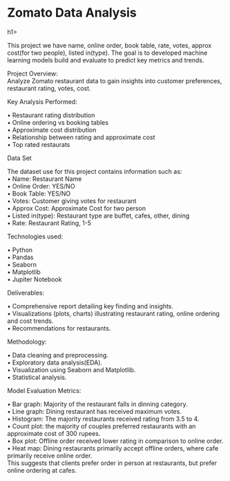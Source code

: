 <h1>Zomato Data Analysis</h1>h1>

This project we have name, online order, book table, rate, votes, approx cost(for two people), listed in(type). 
The goal is to developed machine learning models build and evaluate to predict key metrics and trends. 

Project Overview:<br>
      Analyze Zomato restaurant data to gain insights into customer preferences, restaurant rating, votes, cost.

Key Analysis Performed:<br>

•	Restaurant rating distribution<br>
•	Online ordering vs booking tables<br>
•	Approximate cost distribution<br>
•	Relationship between rating and approximate cost<br>
•	Top rated restaurats<br>

Data Set<br>

The dataset use for this project contains information such as:<br>
•	Name: Restaurant Name<br>
•	Online Order: YES/NO<br>
•	Book Table: YES/NO<br>
•	Votes: Customer giving votes for restaurant<br>
•	Approx Cost: Approximate Cost for two person<br>
•	Listed in(type): Restaurant type are buffet, cafes, other, dining<br>
•	Rate: Restaurant Rating, 1-5<br>

Technologies used:<br>

•	Python<br>
•	Pandas<br>
•	Seaborn<br>
•	Matplotlib<br>
•	Jupiter Notebook<br>

Deliverables:<br>

•	Comprehensive report detailing key finding and insights.<br>
•	Visualizations (plots, charts) illustrating restaurant rating, online ordering and cost trends.<br>
•	Recommendations for restaurants.<br>


Methodology:<br>

•	Data cleaning and preprocessing.<br>
•	Exploratory data analysis(EDA).<br>
•	Visualization using Seaborn and Matplotlib.<br>
•	Statistical analysis.<br>

Model Evaluation Metrics:<br>

•	Bar graph: Majority of the restaurant falls in dinning category.<br>
•	Line graph: Dining restaurant has received maximum votes.<br>
•	Histogram: The majority restaurants received rating from 3.5 to 4.<br>
•	Count plot: the majority of couples preferred restaurants with an approximate cost of 300 rupees.<br> 
•	Box plot: Offline order received lower rating in comparison to online order.<br>
•	Heat map: Dining restaurants primarily accept offline orders, where cafe primarily receive online order.<br> 
This suggests that clients prefer order in person at restaurants, but prefer online ordering at cafes.<br>
